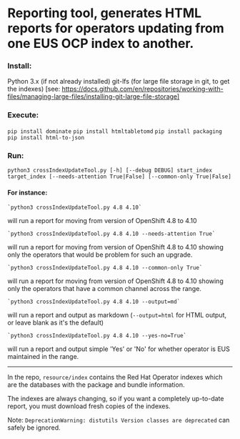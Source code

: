# Reporting tool, generates HTML reports for operators updating from one EUS OCP index to another.

### Install: 

Python 3.x (if not already installed)
git-lfs (for large file storage in git, to get the indexes)
[see: https://docs.github.com/en/repositories/working-with-files/managing-large-files/installing-git-large-file-storage]

### Execute:

`pip install dominate`
`pip install htmltabletomd`
`pip install packaging`
`pip install html-to-json`

### Run:

`python3 crossIndexUpdateTool.py [-h] [--debug DEBUG] start_index target_index [--needs-attention True|False] [--common-only True|False]`

#### For instance:

    `python3 crossIndexUpdateTool.py 4.8 4.10`

will run a report for moving from version of OpenShift 4.8 to 4.10

    `python3 crossIndexUpdateTool.py 4.8 4.10 --needs-attention True`

will run a report for moving from version of OpenShift 4.8 to 4.10 showing only the operators that would be problem for such an upgrade.

    `python3 crossIndexUpdateTool.py 4.8 4.10 --common-only True`

will run a report for moving from version of OpenShift 4.8 to 4.10 showing only the operators that have a common channel across the range.

    `python3 crossIndexUpdateTool.py 4.8 4.10 --output=md`

will run a report and output as markdown (`--output=html` for HTML output, or leave blank as it's the default)

    `python3 crossIndexUpdateTool.py 4.8 4.10 --yes-no=True`

will run a report and output simple 'Yes' or 'No' for whether operator is EUS maintained in the range.

---
In the repo, `resource/index` contains the Red Hat Operator indexes which are
the databases with the package and bundle information.

The indexes are always changing, so if you want a completely up-to-date report,
you must download fresh copies of the indexes.

Note: `DeprecationWarning: distutils Version classes are deprecated` can safely be ignored. 